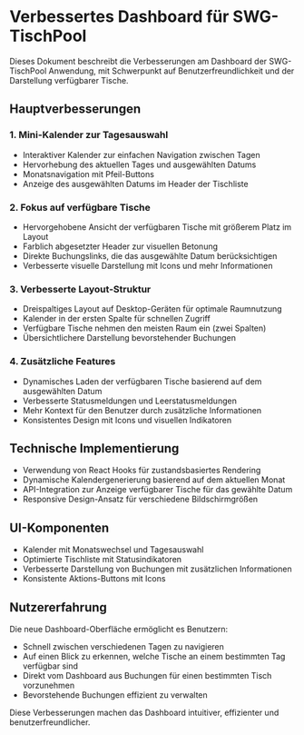 # Verbessertes Dashboard für SWG-TischPool

Dieses Dokument beschreibt die Verbesserungen am Dashboard der SWG-TischPool Anwendung, mit Schwerpunkt auf Benutzerfreundlichkeit und der Darstellung verfügbarer Tische.

## Hauptverbesserungen

### 1. Mini-Kalender zur Tagesauswahl
- Interaktiver Kalender zur einfachen Navigation zwischen Tagen
- Hervorhebung des aktuellen Tages und ausgewählten Datums
- Monatsnavigation mit Pfeil-Buttons
- Anzeige des ausgewählten Datums im Header der Tischliste

### 2. Fokus auf verfügbare Tische
- Hervorgehobene Ansicht der verfügbaren Tische mit größerem Platz im Layout
- Farblich abgesetzter Header zur visuellen Betonung
- Direkte Buchungslinks, die das ausgewählte Datum berücksichtigen
- Verbesserte visuelle Darstellung mit Icons und mehr Informationen

### 3. Verbesserte Layout-Struktur
- Dreispaltiges Layout auf Desktop-Geräten für optimale Raumnutzung
- Kalender in der ersten Spalte für schnellen Zugriff
- Verfügbare Tische nehmen den meisten Raum ein (zwei Spalten)
- Übersichtlichere Darstellung bevorstehender Buchungen

### 4. Zusätzliche Features
- Dynamisches Laden der verfügbaren Tische basierend auf dem ausgewählten Datum
- Verbesserte Statusmeldungen und Leerstatusmeldungen
- Mehr Kontext für den Benutzer durch zusätzliche Informationen
- Konsistentes Design mit Icons und visuellen Indikatoren

## Technische Implementierung

- Verwendung von React Hooks für zustandsbasiertes Rendering
- Dynamische Kalendergenerierung basierend auf dem aktuellen Monat
- API-Integration zur Anzeige verfügbarer Tische für das gewählte Datum
- Responsive Design-Ansatz für verschiedene Bildschirmgrößen

## UI-Komponenten

- Kalender mit Monatswechsel und Tagesauswahl
- Optimierte Tischliste mit Statusindikatoren
- Verbesserte Darstellung von Buchungen mit zusätzlichen Informationen
- Konsistente Aktions-Buttons mit Icons

## Nutzererfahrung

Die neue Dashboard-Oberfläche ermöglicht es Benutzern:
- Schnell zwischen verschiedenen Tagen zu navigieren
- Auf einen Blick zu erkennen, welche Tische an einem bestimmten Tag verfügbar sind
- Direkt vom Dashboard aus Buchungen für einen bestimmten Tisch vorzunehmen
- Bevorstehende Buchungen effizient zu verwalten

Diese Verbesserungen machen das Dashboard intuitiver, effizienter und benutzerfreundlicher.